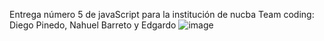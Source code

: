 Entrega número 5 de javaScript para la institución de nucba
Team coding:  Diego Pinedo, Nahuel Barreto y Edgardo
![image](https://user-images.githubusercontent.com/81262457/190476660-d55c070c-48f1-41fb-843e-d50e24ef549d.png)
